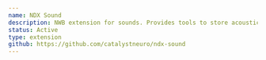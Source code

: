```yaml
---
name: NDX Sound
description: NWB extension for sounds. Provides tools to store acoustic waveform series in NWB files and includes visualization widgets for both static and interactive display of sound data with waveform, spectrogram, and playback capabilities.
status: Active
type: extension
github: https://github.com/catalystneuro/ndx-sound
---
```

